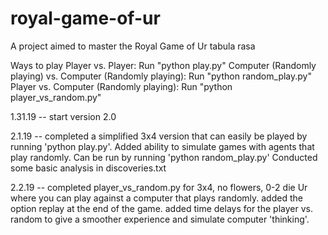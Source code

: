 # royal-game-of-ur
A project aimed to master the Royal Game of Ur tabula rasa

Ways to play
Player vs. Player: Run "python play.py"
Computer (Randomly playing) vs. Computer (Randomly playing): Run "python random_play.py"
Player vs. Computer (Randomly playing): Run "python player_vs_random.py"

1.31.19 -- start version 2.0

2.1.19 -- completed a simplified 3x4 version that can easily be played by running 'python play.py'. Added ability to simulate games with agents that play randomly. Can be run by running 'python random_play.py' Conducted some basic analysis in discoveries.txt

2.2.19 -- completed player_vs_random.py for 3x4, no flowers, 0-2 die Ur where you can play against a computer that plays randomly. added the option replay at the end of the game. added time delays for the player vs. random to give a smoother experience and simulate computer 'thinking'. 

